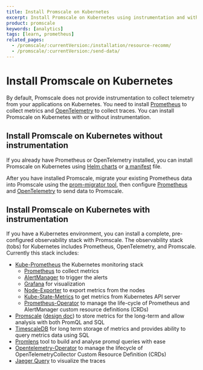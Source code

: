 ```yaml
---
title: Install Promscale on Kubernetes
excerpt: Install Promscale on Kubernetes using instrumentation and without using instrumentation
product: promscale
keywords: [analytics]
tags: [learn, prometheus]
related_pages:
  - /promscale/:currentVersion:/installation/resource-recomm/
  - /promscale/:currentVersion:/send-data/
---
```


# Install Promscale on Kubernetes
By default, Promscale does not provide instrumentation to collect telemetry
from your applications on Kubernetes. You need to install 
[Prometheus][prometheus-install] to collect metrics and 
[OpenTelemetry][otel] to collect traces.
You can install Promscale on Kubernetes with or without instrumentation.

## Install Promscale on Kubernetes without instrumentation
If you already have Prometheus or OpenTelemetry installed, you can install Promscale
on Kubernetes using [Helm charts][promscale-install-helm] or [a manifest][promscale-install-k8s-manifest] file.

After you have installed Promscale, migrate your existing Prometheus data into
Promscale using the [prom-migrator tool][promscale-install-prom-migrator], then
configure [Prometheus][config-prometheus] and [OpenTelemetry][config-otel] to
send data to Promscale.

## Install Promscale on Kubernetes with instrumentation
If you have a Kubernetes environment, you can install a complete, pre-configured
observability stack with Promscale. The observability stack (tobs) for
Kubernetes includes Prometheus, OpenTelemetry, and Promscale.
Currently this stack includes:

*   [Kube-Prometheus][kube-prometheus] the Kubernetes monitoring stack
    *   [Prometheus][prometheus] to collect metrics
    *   [AlertManager][alert-manager] to trigger the alerts
    *   [Grafana][grafana] for visualization
    *   [Node-Exporter][node-exporter] to export metrics from the nodes
    *   [Kube-State-Metrics][kube-state-metrics] to get metrics from Kubernetes
        API server
    *   [Prometheus-Operator][prometheus-operator] to manage the life-cycle of
        Prometheus and AlertManager custom resource definitions (CRDs)
*   [Promscale][promscale] ([design doc][design-doc]) to store metrics for the
    long-term and allow analysis with both PromQL and SQL
*   [TimescaleDB][timescaledb] for long term storage of metrics and provides
    ability to query metrics data using SQL
*   [Promlens][promlens] tool to build and analyse promql queries with ease
*   [Opentelemetry-Operator][opentelemetry-operator] to manage the lifecycle of       
    OpenTelemetryCollector Custom Resource Definition (CRDs)
*   [Jaeger Query][jaeger-query] to visualize the traces

[alert-manager]: https://github.com/prometheus/alertmanager#alertmanager-
[design-doc]: https://docs.google.com/document/d/1e3mAN3eHUpQ2JHDvnmkmn_9rFyqyYisIgdtgd3D1MHA/edit?usp=sharing
[grafana]: https://github.com/grafana/grafana
[jaeger-query]: https://github.com/jaegertracing/jaeger
[kube-prometheus]: https://github.com/prometheus-operator/kube-prometheus#kube-prometheus
[kube-state-metrics]: https://github.com/kubernetes/kube-state-metrics
[node-exporter]: https://github.com/prometheus/node_exporter
[opentelemetry-operator]: https://github.com/open-telemetry/opentelemetry-operator#opentelemetry-operator-for-kubernetes
[promlens]: https://promlens.com/
[prometheus]: https://github.com/prometheus/prometheus
[prometheus-operator]: https://github.com/prometheus-operator/prometheus-operator#prometheus-operator
[promscale]: https://github.com/timescale/promscale
[timescaledb]: https://github.com/timescale/timescaledb
[helm-charts]: /promscale/:currentVersion:/installation/kubernetes/helm
[manifest-file]: /promscale/:currentVersion:/installation/kubernetes/manifest
[config-otel]: /promscale/:currentVersion:/send-data/opentelemetry/
[config-prometheus]: /promscale/:currentVersion:/send-data/prometheus/
[otel]: https://opentelemetry.io/docs/
[prometheus-install]: https://prometheus.io/docs/prometheus/latest/installation/
[promscale-install-docker]: /promscale/:currentVersion:/installation/docker/
[promscale-install-helm]: https://docs.timescale.com/promscale/latest/installation/kubernetes/#install-promscale-with-helm
[promscale-install-k8s-manifest]: /promscale/:currentVersion:/installation/kubernetes/#install-promscale-with-a-manifest-file
[promscale-install-prom-migrator]: /promscale/:currentVersion:/guides/prom-migrator/
[promscale-install-source]: /promscale/:currentVersion:/installation/binary/
